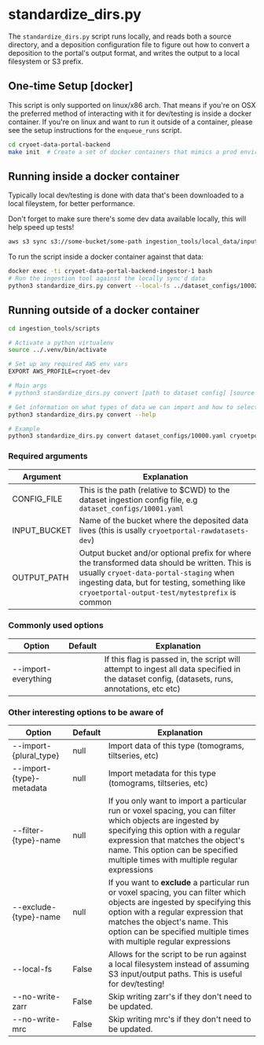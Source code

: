 
# standardize_dirs.py
The `standardize_dirs.py` script runs locally, and reads both a source directory, and a deposition configuration file to figure out how to convert a deposition to the portal's output format, and writes the output to a local filesystem or S3 prefix.

## One-time Setup [docker]
This script is only supported on linux/x86 arch. That means if you're on OSX the preferred method of interacting with it for dev/testing is inside a docker container. If you're on linux and want to run it outside of a container, please see the setup instructions for the `enqueue_runs` script.

```bash
cd cryoet-data-portal-backend
make init  # Create a set of docker containers that mimics a prod environment
```

## Running inside a docker container
Typically local dev/testing is done with data that's been downloaded to a local fileystem, for better performance.

Don't forget to make sure there's some dev data available locally, this will help speed up tests!
```bash
aws s3 sync s3://some-bucket/some-path ingestion_tools/local_data/input_bucket/
```

To run the script inside a docker container against that data:
```bash
docker exec -ti cryoet-data-portal-backend-ingestor-1 bash
# Run the ingestion tool against the locally sync'd data
python3 standardize_dirs.py convert --local-fs ../dataset_configs/10002.yaml ../local_data/input_bucket ../local_data/output_bucket/ --import-key-images
```

## Running outside of a docker container

```bash
cd ingestion_tools/scripts

# Activate a python virtualenv
source ../.venv/bin/activate

# Set up any required AWS env vars
EXPORT AWS_PROFILE=cryoet-dev

# Main args
# python3 standardize_dirs.py convert [path to dataset config] [source bucket] [destination bucket] [--stuff-to-import]

# Get information on what types of data we can import and how to select them.
python3 standardize_dirs.py convert --help

# Example
python3 standardize_dirs.py convert dataset_configs/10000.yaml cryoetportal-rawdatasets-dev cryoetportal-output-test --import-everything
```

### Required arguments

| Argument | Explanation |
| --- | --- |
| CONFIG_FILE | This is the path (relative to $CWD) to the dataset ingestion config file, e.g `dataset_configs/10001.yaml` |
| INPUT_BUCKET | Name of the bucket where the deposited data lives (this is usally `cryoetportal-rawdatasets-dev`) |
| OUTPUT_PATH | Output bucket and/or optional prefix for where the transformed data should be written. This is usually `cryoet-data-portal-staging` when ingesting data, but for testing, something like `cryoetportal-output-test/mytestprefix` is common |

### Commonly used options
| Option | Default | Explanation |
| --- | --- | -- |
| --import-everything | | If this flag is passed in, the script will attempt to ingest all data specified in the dataset config, (datasets, runs, annotations, etc etc) |

### Other interesting options to be aware of
| Option | Default | Explanation |
| --- | --- | -- |
| --import-{plural_type} | null | Import data of this type (tomograms, tiltseries, etc) |
| --import-{type}-metadata | null | Import metadata for this type (tomograms, tiltseries, etc) |
| --filter-{type}-name | null | If you only want to import a particular run or voxel spacing, you can filter which objects are ingested by specifying this option with a regular expression that matches the object's name. This option can be specified multiple times with multiple regular expressions |
| --exclude-{type}-name | null | If you want to **exclude** a particular run or voxel spacing, you can filter which objects are ingested by specifying this option with a regular expression that matches the object's name. This option can be specified multiple times with multiple regular expressions |
| --local-fs | False | Allows for the script to be run against a local filesystem instead of assuming S3 input/output paths. This is useful for dev/testing! |
| --no-write-zarr | False | Skip writing zarr's if they don't need to be updated. |
| --no-write-mrc | False | Skip writing mrc's if they don't need to be updated. |
